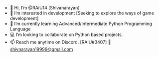 - 👋 Hi, I’m @RAiU14 [Shivanarayan]
- 👀 I’m interested in development [Seeking to explore the ways of game development]
- 🌱 I’m currently learning Advanced/Intermediate Python Programming Language
- 💻 I’m looking to collaborate on Python based projects. 
- 📫 Reach me anytime on Discord. [RAiU#3407] 📧shivnarayan19999@gmail.com

<!---
RAiU14/RAiU14 is a ✨ special ✨ repository because its `README.md` (this file) appears on your GitHub profile.
You can click the Preview link to take a look at your changes.
--->
